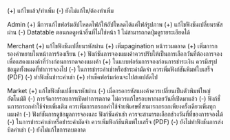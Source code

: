 (+) แก้ไขแล้ว/ทำเพิ่ม
(-) ยังไม่แก้ไข/ต้องทำเพิ่ม

Admin
(+) มีการแก้ไขฟอร์มอัปโหลดไฟล์ให้อัปโหลดได้แค่ไฟล์รูปภาพ
(+) แก้ไขฟังชันเปลี่ยนรหัสผ่าน
(-) Datatable ตอนกดดูหน้าอื่นที่ไม่ใช่หน้า 1 ไม่สามารถกดปุ่มดูรายระเอียดได้

Merchant
(+) แก้ไขฟังชันเปลี่ยนรหัสผ่าน
(+) เพิ่มpagination หน้ารวมตลาด
(+) เพิ่มการกรองคำหยาบในหน้าการร้องเรียน
(+) ฟังก์ชันการจองแผงค้าควรปรับให้เป็นการเลือกวันที่ต้องการจองเพื่อแสดงแผงค้าที่ว่างก่อนการกดจองแผงค้า
(+) ในแบบฟอร์มการจองก่อนการชำระเงิน ควรมีสรุปข้อมูลทั้งหมดที่ทำการจองไป
(-) ในการชำระค่าเช่าหรือชำระค่ามัดจำ ควรเพิ่มฟังก์ชันพิมพ์ใบเสร็จ (PDF)
(-) ทำฟังชั่นชำระค่าเช่า
(+) ทำเช็คฟอร์มก่อนจะไปสเตปถัดไป

Market
(+) แก้ไขฟังชันเปลี่ยนรหัสผ่าน
(-) เมื่อกรอกรหัสแผงค้าควรเปลี่ยนเป็นตัวพิมพ์ใหญ่อัตโนมัติ
(-) การจัดการรอบการเปิดทำการตลาด ไม่ควรแก้ไขรอบหากเลยวันที่เปิดมาแล้ว
(-) ฟังก์ชั่นการกรอกค่าใช้จ่ายเพิ่มเติม ควรเพิ่มการกรอกค่าใช้จ่ายพิเศษที่สามารถกรอกเพียงครั้งเดียวเพิ่มทุกแผงค้า 
(-) ฟังก์ชันการดูข้อมูลการจองและ ฟังก์ชันค่าเช่า ควรจะสามารถเลือกช่วงวันที่ที่ของการจองได้
(-) ในการชำระค่าเช่าหรือชำระค่ามัดจำ ควรเพิ่มฟังก์ชันพิมพ์ใบเสร็จ (PDF)
(-) ยังไม่ทำฟังชันการส่งบิลค่าเช่า
(-) ยังไม่แก้ไขการลบตลาด